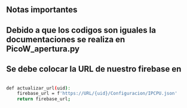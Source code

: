 ## Notas importantes

## Debido a que los codigos son iguales la documentaciones se realiza en PicoW_apertura.py

## Se debe colocar la URL de nuestro firebase en 
```bash

def actualizar_url(uid):
    firebase_url = f'https://URL/{uid}/Configuracion/IPCPU.json'
    return firebase_url;
```